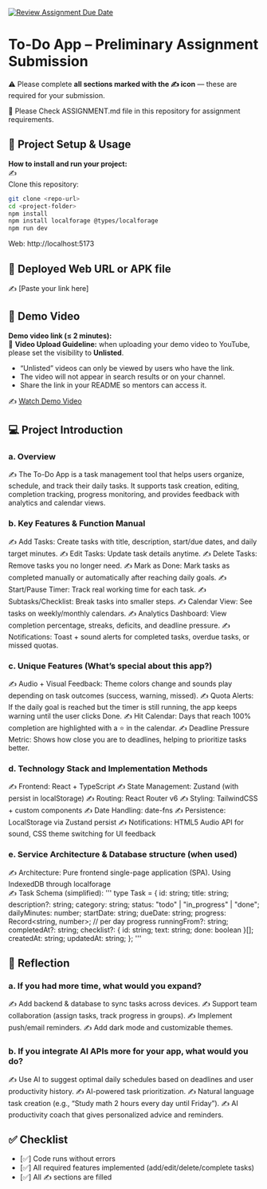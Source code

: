 [![Review Assignment Due Date](https://classroom.github.com/assets/deadline-readme-button-22041afd0340ce965d47ae6ef1cefeee28c7c493a6346c4f15d667ab976d596c.svg)](https://classroom.github.com/a/YHSq4TPZ)
# To-Do App – Preliminary Assignment Submission
⚠️ Please complete **all sections marked with the ✍️ icon** — these are required for your submission.

👀 Please Check ASSIGNMENT.md file in this repository for assignment requirements.

## 🚀 Project Setup & Usage
**How to install and run your project:**  
✍️  
Clone this repository:  
  ```bash
  git clone <repo-url>
  cd <project-folder>
  npm install 
  npm install localforage @types/localforage
  npm run dev
  ```
Web: http://localhost:5173

## 🔗 Deployed Web URL or APK file
✍️ [Paste your link here]


## 🎥 Demo Video
**Demo video link (≤ 2 minutes):**  
📌 **Video Upload Guideline:** when uploading your demo video to YouTube, please set the visibility to **Unlisted**.  
- “Unlisted” videos can only be viewed by users who have the link.  
- The video will not appear in search results or on your channel.  
- Share the link in your README so mentors can access it.  

✍️ [Watch Demo Video](./demo.mp4)


## 💻 Project Introduction

### a. Overview

✍️ The To-Do App is a task management tool that helps users organize, schedule, and track their daily tasks. It supports task creation, editing, completion tracking, progress monitoring, and provides feedback with analytics and calendar views.

### b. Key Features & Function Manual

✍️ Add Tasks: Create tasks with title, description, start/due dates, and daily target minutes.
✍️ Edit Tasks: Update task details anytime.
✍️ Delete Tasks: Remove tasks you no longer need.
✍️ Mark as Done: Mark tasks as completed manually or automatically after reaching daily goals.
✍️ Start/Pause Timer: Track real working time for each task.
✍️ Subtasks/Checklist: Break tasks into smaller steps.
✍️ Calendar View: See tasks on weekly/monthly calendars.
✍️ Analytics Dashboard: View completion percentage, streaks, deficits, and deadline pressure.
✍️ Notifications: Toast + sound alerts for completed tasks, overdue tasks, or missed quotas.

### c. Unique Features (What’s special about this app?) 

✍️ Audio + Visual Feedback: Theme colors change and sounds play depending on task outcomes (success, warning, missed).
✍️ Quota Alerts: If the daily goal is reached but the timer is still running, the app keeps warning until the user clicks Done.
✍️ Hit Calendar: Days that reach 100% completion are highlighted with a ⭐ in the calendar.
✍️ Deadline Pressure Metric: Shows how close you are to deadlines, helping to prioritize tasks better.

### d. Technology Stack and Implementation Methods

✍️ Frontend: React + TypeScript
✍️ State Management: Zustand (with persist in localStorage)
✍️ Routing: React Router v6
✍️ Styling: TailwindCSS + custom components
✍️ Date Handling: date-fns
✍️ Persistence: LocalStorage via Zustand persist
✍️ Notifications: HTML5 Audio API for sound, CSS theme switching for UI feedback

### e. Service Architecture & Database structure (when used)

✍️ Architecture: Pure frontend single-page application (SPA). Using IndexedDB through localforage  
✍️ Task Schema (simplified):
'''
type Task = {
  id: string;
  title: string;
  description?: string;
  category: string;
  status: "todo" | "in_progress" | "done";
  dailyMinutes: number;
  startDate: string;
  dueDate: string;
  progress: Record<string, number>; // per day progress
  runningFrom?: string;
  completedAt?: string;
  checklist?: { id: string; text: string; done: boolean }[];
  createdAt: string;
  updatedAt: string;
};
'''

## 🧠 Reflection

### a. If you had more time, what would you expand?

✍️ Add backend & database to sync tasks across devices.
✍️ Support team collaboration (assign tasks, track progress in groups).
✍️ Implement push/email reminders.
✍️ Add dark mode and customizable themes.


### b. If you integrate AI APIs more for your app, what would you do?

✍️ Use AI to suggest optimal daily schedules based on deadlines and user productivity history.
✍️ AI-powered task prioritization.
✍️ Natural language task creation (e.g., “Study math 2 hours every day until Friday”).
✍️ AI productivity coach that gives personalized advice and reminders.

## ✅ Checklist
- [✅] Code runs without errors  
- [✅] All required features implemented (add/edit/delete/complete tasks)  
- [✅] All ✍️ sections are filled  